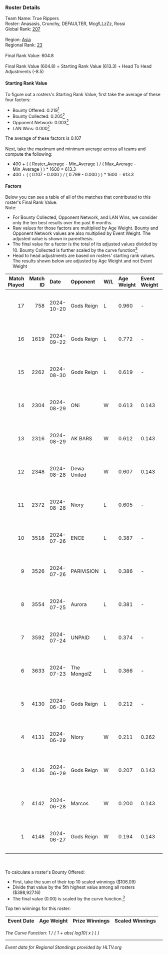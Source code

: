 ### Roster Details<br />
Team Name: True Rippers<br />
Roster: Anasasis, Crunchy, DEFAULTER, Mcg!LLzZz, Rossi<br />
Global Rank: [207](../../standings_global_2024_11_25.md)<br />
<br />
Region: [Asia]( ../../standings_asia_2024_11_25.md)<br />
Regional Rank: [23]( ../../standings_asia_2024_11_25.md)<br />
<br />
Final Rank Value:  604.8<br />
<br />
Final Rank Value (604.8) = Starting Rank Value (613.3) + Head To Head Adjustments (-8.5)<br />

#### Starting Rank Value<br />
To figure out a rosters's Starting Rank Value, first take the average of these four factors:<br />
- Bounty Offered: 0.219[<sup>1</sup>](#table2)
- Bounty Collected: 0.205[<sup>2</sup>](#table1)
- Opponent Network: 0.003[<sup>2</sup>](#table1)
- LAN Wins: 0.000[<sup>2</sup>](#table1)

The average of these factors is 0.107<br />
<br />
Next, take the maximum and minimum average across all teams and compute the following:<br />
- 400 + ( ( Roster_Average - Min_Average ) / ( Max_Average - Min_Average ) ) * 1600 = 613.3
- 400 + ( ( 0.107 - 0.000 ) / ( 0.799 - 0.000 ) ) * 1600 = 613.3


#### Factors<br />
Below you can see a table of all of the matches that contributed to this roster's Final Rank Value.<br />
Note:<br />

- For Bounty Collected, Opponent Network, and LAN Wins, we consider only the ten best results over the past 6 months.
- Raw values for those factors are multiplied by Age Weight. Bounty and Opponent Network values are also multiplied by Event Weight. The adjusted value is shown in parenthesis.
- The final value for a factor is the total of its adjusted values divided by 10. Bounty Collected is further scaled by the curve function[<sup>3</sup>](#curveFunction)
- Head to head adjustments are based on rosters' starting rank values. The results shown below are adjusted by Age Weight and not Event Weight
<span id="table1"></span><br />


| Match Played | Match ID | Date       | Opponent    | W/L | Age Weight | Event Weight | Bounty Collected | Opponent Network | LAN Wins  | H2H Adj. | Roster                                            |
| -: | -: | :- | :- | :- | :- | :- | :- | :- | :- | -: | :- |
|           17 |      758 | 2024-10-20 | Gods Reign  | L   | 0.960      | -            | -                | -                | -         |   -10.08 | Anasasis, Crunchy, DEFAULTER, Mcg!LLzZz, Rossi    |
|           16 |     1619 | 2024-09-22 | Gods Reign  | L   | 0.772      | -            | -                | -                | -         |    -8.49 | Anasasis, Crunchy, DEFAULTER, Mcg!LLzZz, Rossi    |
|           15 |     2262 | 2024-08-30 | Gods Reign  | L   | 0.619      | -            | -                | -                | -         |    -6.88 | Crazy_Gamer, Crunchy, DayMake, DEFAULTER, Rossi   |
|           14 |     2304 | 2024-08-29 | ONi         | W   | 0.613      | 0.143        | 0.000 (0.000)    | 0.066 (0.006)    | 0 (0.000) |     6.10 | Crazy_Gamer, Crunchy, DayMake, DEFAULTER, Rossi   |
|           13 |     2316 | 2024-08-29 | AK BARS     | W   | 0.612      | 0.143        | 0.008 (0.001)    | 0.021 (0.002)    | 0 (0.000) |     9.70 | Crazy_Gamer, Crunchy, DayMake, DEFAULTER, Rossi   |
|           12 |     2348 | 2024-08-28 | Dewa United | W   | 0.607      | 0.143        | 0.000 (0.000)    | 0.058 (0.005)    | 0 (0.000) |     6.36 | Crazy_Gamer, Crunchy, DayMake, DEFAULTER, Rossi   |
|           11 |     2372 | 2024-08-28 | Niory       | L   | 0.605      | -            | -                | -                | -         |   -12.80 | Crazy_Gamer, Crunchy, DayMake, DEFAULTER, Rossi   |
|           10 |     3518 | 2024-07-26 | ENCE        | L   | 0.387      | -            | -                | -                | -         |    -0.19 | Crazy_Gamer, DayMake, DEFAULTER, Mcg!LLzZz, Rossi |
|            9 |     3526 | 2024-07-26 | PARIVISION  | L   | 0.386      | -            | -                | -                | -         |    -1.14 | Crazy_Gamer, DayMake, DEFAULTER, Mcg!LLzZz, Rossi |
|            8 |     3554 | 2024-07-25 | Aurora      | L   | 0.381      | -            | -                | -                | -         |    -0.62 | Crazy_Gamer, DayMake, DEFAULTER, Mcg!LLzZz, Rossi |
|            7 |     3592 | 2024-07-24 | UNPAID      | L   | 0.374      | -            | -                | -                | -         |    -0.41 | Crazy_Gamer, DayMake, DEFAULTER, Mcg!LLzZz, Rossi |
|            6 |     3633 | 2024-07-23 | The MongolZ | L   | 0.366      | -            | -                | -                | -         |    -0.01 | Crazy_Gamer, DayMake, DEFAULTER, Mcg!LLzZz, Rossi |
|            5 |     4130 | 2024-06-30 | Gods Reign  | L   | 0.212      | -            | -                | -                | -         |    -2.39 | Crazy_Gamer, DayMake, DEFAULTER, Mcg!LLzZz, Rossi |
|            4 |     4131 | 2024-06-29 | Niory       | W   | 0.211      | 0.262        | 0.000 (0.000)    | 0.065 (0.004)    | 0 (0.000) |     2.02 | Crazy_Gamer, DayMake, DEFAULTER, Mcg!LLzZz, Rossi |
|            3 |     4136 | 2024-06-29 | Gods Reign  | W   | 0.207      | 0.143        | 0.010 (0.000)    | 0.226 (0.007)    | 0 (0.000) |     4.27 | Crazy_Gamer, DayMake, DEFAULTER, Mcg!LLzZz, Rossi |
|            2 |     4142 | 2024-06-28 | Marcos      | W   | 0.200      | 0.143        | 0.000 (0.000)    | 0.007 (0.000)    | 0 (0.000) |     1.96 | Crazy_Gamer, DayMake, DEFAULTER, Mcg!LLzZz, Rossi |
|            1 |     4148 | 2024-06-27 | Gods Reign  | W   | 0.194      | 0.143        | 0.010 (0.000)    | 0.226 (0.006)    | 0 (0.000) |     4.05 | Crazy_Gamer, DayMake, DEFAULTER, Mcg!LLzZz, Rossi |

<br />
<span id="table2"></span><br />
To calculate a roster's Bounty Offered:<br />

- First, take the sum of their top 10 scaled winnings ($106.09)
- Divide that value by the 5th highest value among all rosters ($398,927.16)
- The final value (0.00) is scaled by the curve function.[<sup>3</sup>](#curveFunction)

Top ten winnings for this roster:<br />

| Event Date | Age Weight | Prize Winnings | Scaled Winnings |
| :- | -: | :- | :- |


<span id="curveFunction"></span>_The Curve Function: 1 / ( 1 + abs( log10( x ) ) )_<br />

---
_Event data for Regional Standings provided by HLTV.org_<br />
